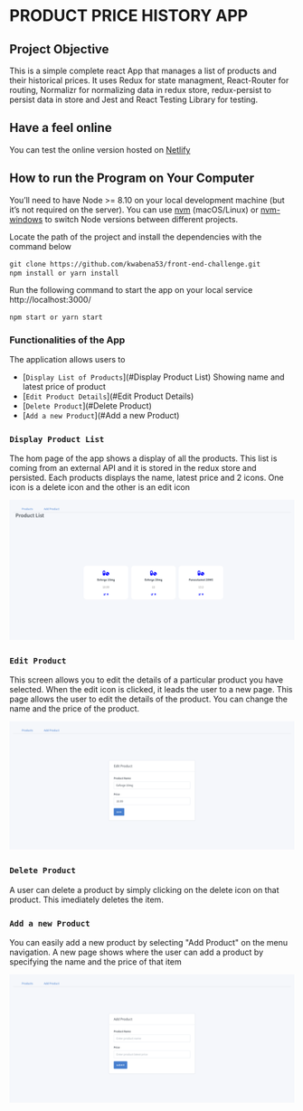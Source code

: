 # PRODUCT PRICE HISTORY APP

## Project Objective

This is a simple complete react App that manages a list of products and their historical prices. It uses Redux for state managment, React-Router for routing, Normalizr for normalizing data in redux store, redux-persist to persist data in store and Jest and React Testing Library for testing.

## Have a feel online
You can test the online version hosted on [Netlify](https://myproducthistory.netlify.app/)

## How to run the Program on Your Computer

You’ll need to have Node >= 8.10 on your local development machine (but it’s not required on the server). You can use [nvm](https://github.com/creationix/nvm#installation) (macOS/Linux) or [nvm-windows](https://github.com/coreybutler/nvm-windows#node-version-manager-nvm-for-windows) to switch Node versions between different projects.

Locate the path of the project and install the dependencies with the command below

```
git clone https://github.com/kwabena53/front-end-challenge.git
npm install or yarn install
```

Run the following command to start the app on your local service http://localhost:3000/

```
npm start or yarn start
```

### Functionalities of the App

The application allows users to

- [`Display List of Products`](#Display Product List) Showing name and latest price of product
- [`Edit Product Details`](#Edit Product Details)
- [`Delete Product`](#Delete Product)
- [`Add a new Product`](#Add a new Product)

### `Display Product List`

The hom page of the app shows a display of all the products. This list is coming from an external API and it is stored in the redux store and
persisted. Each products displays the name, latest price and 2 icons. One icon is a delete icon and the other is an edit icon

![Display Products](src/screenshots/view-screen.png "Display products")

### `Edit Product`

This screen allows you to edit the details of a particular product you have selected. When the edit icon is clicked, it leads the user to a new page. This page allows the user to edit the details of the product. You can change the name and the price of the product.

![Edit Product Details](src/screenshots/edit-product.png "Edit Product")

### `Delete Product`

A user can delete a product by simply clicking on the delete icon on that product. This imediately deletes the item.

### `Add a new Product`

You can easily add a new product by selecting "Add Product" on the menu navigation. A new page shows where the user can add a product by specifying the name and the price of that item

![Add Product](src/screenshots/add-product.png "Add Product")
